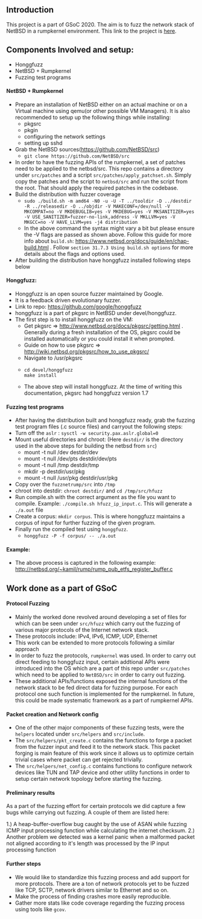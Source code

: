## Introduction

This project is a part of GSoC 2020. The aim is to fuzz the network stack of NetBSD in a rumpkernel environment.
This link to the project is [here](https://summerofcode.withgoogle.com/projects/#6486401496907776).

## Components Involved and setup:

- Honggfuzz
- NetBSD + Rumpkernel
- Fuzzing test programs

#### NetBSD + Rumpkernel
- Prepare an installation of NetBSD either on an actual machine or on a Virtual machine using qemu(or other possible VM Managers). It is also recommended to setup up the following things while installing:
    - pkgsrc
    - pkgin
    - configuring the network settings
    - setting up sshd
- Grab the NetBSD sources(https://github.com/NetBSD/src)
    - ``` git clone https://github.com/NetBSD/src ```
- In order to have the fuzzing APIs of the rumpkernel, a set of patches need to be applied to the netbsd/src. This repo contains a directory under `src/patches` and a script `src/patches/apply_patchset.sh`. Simply copy the patches and the script to `netbsd/src` and run the script from the root. That should apply the required patches in the codebase.
- Build the distribution with fuzzer coverage
    - ```sudo ./build.sh -m amd64 -N0 -u -U -T ../tooldir -D ../destdir -R ../releasedir -O ../objdir -V MAKECONF=/dev/null -V MKCOMPAT=no -V MKDEBUGLIB=yes -V MKDEBUG=yes -V MKSANITIZER=yes -V USE_SANITIZER=fuzzer-no-link,address -V MKLLVM=yes -V MKGCC=no -V HAVE_LLVM=yes -j4 distribution```
    - In the above command the syntax might vary a bit but please ensure the -V flags are passed as shown above. Follow this guide for more info about `build.sh`: https://www.netbsd.org/docs/guide/en/chap-build.html . Follow `section 31.7.3 Using build.sh options` for more details about the flags and options used.
- After building the distribution have honggfuzz installed following steps below

#### Honggfuzz:
- Honggfuzz is an open source fuzzer maintained by Google.
- It is a feedback driven evolutionary fuzzer.
- Link to repo: https://github.com/google/honggfuzz
- honggfuzz is a part of pkgsrc in NetBSD under devel/honggfuzz.
- The first step is to install honggfuzz on the VM:
    - Get pkgsrc => http://www.netbsd.org/docs/pkgsrc/getting.html . Generally during a fresh installation of the OS, pkgsrc could be installed automatically or you could install it when prompted.
    - Guide on how to use pkgsrc => http://wiki.netbsd.org/pkgsrc/how_to_use_pkgsrc/
    - Navigate to /usr/pkgsrc
    -   ```
        cd devel/honggfuzz
        make install 
        ```
    - The above step will install honggfuzz. At the time of writing this documentation, pkgsrc had honggfuzz version 1.7

#### Fuzzing test programs

- After having the distribution built and honggfuzz ready, grab the fuzzing test program files (.c source files) and carryout the following steps:
- Turn off the `aslr` : `sysctl -w security.pax.aslr.global=0`
- Mount useful directories and chroot: (Here `destdir/` is the directory used in the above steps for building the netbsd from `src`)
    - mount -t null /dev destdir/dev
    - mount -t null /dev/pts destdir/dev/pts
    - mount -t null /tmp destdir/tmp
    - mkdir -p destdir/usr/pkg
    - mount -t null /usr/pkg destdir/usr/pkg
- Copy over the `fuzznetrump/src` into `/tmp`
- chroot into destdir: `chroot destdir/` and `cd /tmp/src/hfuzz`
- Run compile.sh with the correct argument as the file you want to compile. Example: `./compile.sh hfuzz_ip_input.c`. This will generate a `./a.out` file
- Create a corpus: `mkdir corpus`. This is where honggfuzz maintains a corpus of input for further fuzzing of the given program.
- Finally run the compiled test using `honggfuzz`.
    - `honggfuzz -P -f corpus/ -- ./a.out`

#### Example:
- The above process is captured in the following example: http://netbsd.org/~kamil/rump/rump_pub_etfs_register_buffer.c

## Work done as a part of GSoC

#### Protocol Fuzzing

- Mainly the worked done revolved around developing a set of files for which can be seen under `src/hfuzz` which carry out the fuzzing of various major protocols of the Internet network stack.
- These protocols include: IPv4, IPv6, ICMP, UDP, Ethernet
- This work can be extended to more protocols following a similar approach
- In order to fuzz the protocols, `rumpkernel` was used. In order to carry out direct feeding to honggfuzz input, certain addtional APIs were introduced into the OS which are a part of this repo under `src/patches` which need to be applied to `NetBSD/src` in order to carry out fuzzing.
- These additional APIs/functions exposed the internal functions of the network stack to be fed direct data for fuzzing purpose. For each protocol one such function is implemented for the rumpkernel. In future, this could be made systematic framework as a part of rumpkernel APIs.

#### Packet creation and Network config

- One of the other major components of these fuzzing tests, were the `helpers` located under `src/helpers` and `src/include`. 
- The `src/helpers/pkt_create.c` contains the functions to forge a packet from the fuzzer input and feed it to the network stack. This packet forging is main feature of this work since it allows us to optimize certain trivial cases where packet can get rejected trivially.
- The `src/helpers/net_config.c` contains functions to configure network devices like TUN and TAP device and other utility functions in order to setup certain network topology before starting the fuzzing.

#### Preliminary results

As a part of the fuzzing effort for certain protocols we did capture a few bugs while carrying out fuzzing. A couple of them are listed here:

1.) A heap-buffer-overflow bug caught by the use of ASAN while fuzzing ICMP input processing function while calculating the internet checksum.
2.) Another problem we detected was a kernel panic when a malformed packet not aligned according to it's length was processed by the IP input processing function

#### Further steps

- We would like to standardize this fuzzing process and add support for more protocols. There are a ton of network protocols yet to be fuzzed like TCP, SCTP, network drivers similar to Ethernet and so on.
- Make the process of finding crashes more easily reproducible.
- Gather more stats like code coverage regarding the fuzzing process using tools like `gcov`.
